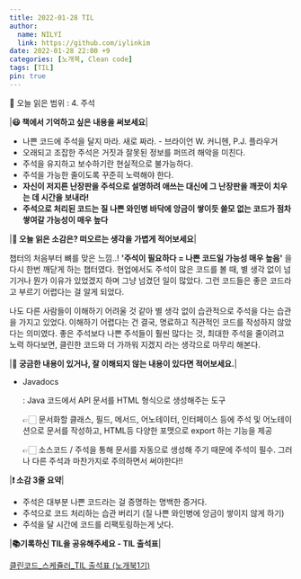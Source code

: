 ```yaml
---
title: 2022-01-28 TIL
author:
  name: NILYI
  link: https://github.com/iylinkim
date: 2022-01-28 22:00 +9
categories: [노개북, Clean code]
tags: [TIL]
pin: true
---
```



🔖 오늘 읽은 범위 : 4. 주석


|**😃 책에서 기억하고 싶은 내용을 써보세요**|

- 나쁜 코드에 주석을 달지 마라. 새로 짜라. - 브라이언 W. 커니헨, P.J. 플라우거
- 오래되고 조잡한 주석은 거짓과 잘못된 정보를 퍼뜨려 해악을 미친다.
- 주석을 유지하고 보수하기란 현실적으로 불가능하다.
- 주석을 가능한 줄이도록 꾸준히 노력해야 한다.
- **자신이 저지른 난장판을 주석으로 설명하려 애쓰는 대신에 그 난장판을 깨끗이 치우는 데 시간을 보내라!**
- **주석으로 처리된 코드는 질 나쁜 와인병 바닥에 앙금이 쌓이듯 쓸모 없는 코드가 점차 쌓여갈 가능성이 매우 높다**

|**🤔 오늘 읽은 소감은? 떠오르는 생각을 가볍게 적어보세요**|

챕터의 처음부터 뼈를 맞은 느낌..! **'주석이 필요하다 = 나쁜 코드일 가능성 매우 높음'** 을 다시 한번 깨닫게 하는 챕터였다. 현업에서도 주석이 많은 코드를 볼 때, 별 생각 없이 넘기거나 뭔가 이유가 있었겠지 하며 그냥 넘겼던 일이 많았다. 그런 코드들은 좋은 코드라고 부르기 어렵다는 걸 알게 되었다.

나도 다른 사람들이 이해하기 어려울 것 같아 별 생각 없이 습관적으로 주석을 다는 습관을 가지고 있었다. 이해하기 어렵다는 건 결국, 명료하고 직관적인 코드를 작성하지 않았다는 의미였다. 좋은 주석보다 나쁜 주석들이 훨씬 많다는 것, 최대한 주석을 줄이려고 노력 하다보면, 클린한 코드와 더 가까워 지겠지 라는 생각으로 마무리 해본다.


|**🔎 궁금한 내용이 있거나, 잘 이해되지 않는 내용이 있다면 적어보세요.**| 

- Javadocs

    : Java 코드에서 API 문서를 HTML 형식으로 생성해주는 도구 


    👉🏻 문서화할 클래스, 필드, 메서드, 어노테이터, 인터페이스 등에 주석 및 어노테이션으로 문서를 작성하고, HTML등 다양한 포맷으로 export 하는 기능을 제공

    👉🏻  소스코드 / 주석을 통해 문서를 자동으로 생성해 주기 때문에 주석이 필수. 그러나 다른 주석과 마찬가지로 주의하면서 써야한다!!

|**❗ 소감 3줄 요약**|

- 주석은 대부분 나쁜 코드라는 걸 증명하는 명백한 증거다.
- 주석으로 코드 처리하는 습관 버리기 (질 나쁜 와인병에 앙금이 쌓이지 않게 하기)
- 주석을 달 시간에 코드를 리팩토링하는게 낫다.

|**📚기록하신 TIL을 공유해주세요 - TIL 출석표**|


[클린코드_스케쥴러_TIL 출석표 (노개북1기)](https://docs.google.com/spreadsheets/d/1Cy2NOnfFDP6Y1snkd3nL5VidLDmBq8C9696iTwbc_K0/edit#gid=0)